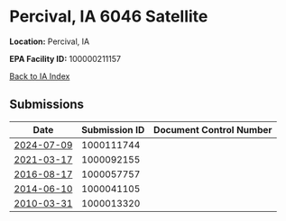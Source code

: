 # Percival, IA 6046 Satellite

**Location:** Percival, IA

**EPA Facility ID:** 100000211157

[Back to IA Index](../../index.md)

## Submissions

| Date | Submission ID | Document Control Number |
|------|--------------|-------------------------|
| [2024-07-09](submissions/1000111744.md) | 1000111744 |  |
| [2021-03-17](submissions/1000092155.md) | 1000092155 |  |
| [2016-08-17](submissions/1000057757.md) | 1000057757 |  |
| [2014-06-10](submissions/1000041105.md) | 1000041105 |  |
| [2010-03-31](submissions/1000013320.md) | 1000013320 |  |
